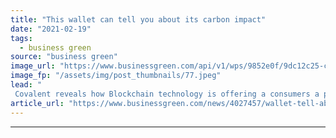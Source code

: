 ```yaml
---
title: "This wallet can tell you about its carbon impact"
date: "2021-02-19"
tags: 
  - business green
source: "business green"
image_url: "https://www.businessgreen.com/api/v1/wps/9852e0f/9dc12c25-cd22-4a6e-8e93-debc6f1a54ab/2/CovalentWallet-185x114.jpeg"
image_fp: "/assets/img/post_thumbnails/77.jpeg"
lead: "
 Covalent reveals how Blockchain technology is offering a consumers a peek at its environmental footprint ..."
article_url: "https://www.businessgreen.com/news/4027457/wallet-tell-about-carbon-impact"
---
```


---
